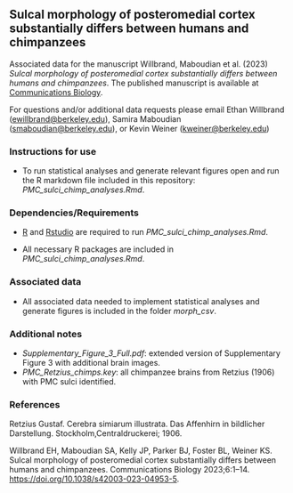 ## Sulcal morphology of posteromedial cortex substantially differs between humans and chimpanzees

Associated data for the manuscript Willbrand, Maboudian et al. (2023) *Sulcal morphology of posteromedial cortex substantially differs between humans and chimpanzees*. 
The published manuscript is available at [Communications Biology](https://www.nature.com/articles/s42003-023-04953-5).

For questions and/or additional data requests please email Ethan Willbrand (ewillbrand@berkeley.edu), Samira Maboudian (smaboudian@berkeley.edu), or Kevin Weiner (kweiner@berkeley.edu)
  
### Instructions for use ### 
  - To run statistical analyses and generate relevant figures open and run the R markdown file included in this repository: *PMC_sulci_chimp_analyses.Rmd*.
 
### Dependencies/Requirements ###
  - [R](https://www.r-project.org) and [Rstudio](https://www.rstudio.com/products/rstudio/download/) are required to run *PMC_sulci_chimp_analyses.Rmd*.

  - All necessary R packages are included in *PMC_sulci_chimp_analyses.Rmd*.

### Associated data ###
  - All associated data needed to implement statistical analyses and generate figures is included in the folder *morph_csv*.


### Additional notes ###
  - *Supplementary_Figure_3_Full.pdf*: extended version of Supplementary Figure 3 with additional brain images.
  - *PMC_Retzius_chimps.key*: all chimpanzee brains from Retzius (1906) with PMC sulci identified.


### References ###
Retzius Gustaf. Cerebra simiarum illustrata. Das Affenhirn in bildlicher Darstellung. Stockholm,Centraldruckerei; 1906.

Willbrand EH, Maboudian SA, Kelly JP, Parker BJ, Foster BL, Weiner KS. Sulcal morphology of posteromedial cortex substantially differs between humans and chimpanzees. Communications Biology 2023;6:1–14. https://doi.org/10.1038/s42003-023-04953-5.

